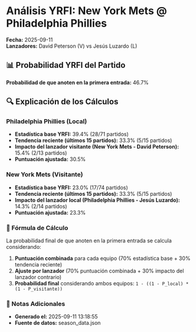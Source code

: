 # Análisis YRFI: New York Mets @ Philadelphia Phillies

**Fecha:** 2025-09-11  
**Lanzadores:** David Peterson (V) vs Jesús Luzardo (L)

## 📊 Probabilidad YRFI del Partido

**Probabilidad de que anoten en la primera entrada:** 46.7%

## 🔍 Explicación de los Cálculos

### Philadelphia Phillies (Local)
- **Estadística base YRFI:** 39.4% (28/71 partidos)
- **Tendencia reciente (últimos 15 partidos):** 33.3% (5/15 partidos)
- **Impacto del lanzador visitante (New York Mets - David Peterson):** 15.4% (2/13 partidos)
- **Puntuación ajustada:** 30.5%

### New York Mets (Visitante)
- **Estadística base YRFI:** 23.0% (17/74 partidos)
- **Tendencia reciente (últimos 15 partidos):** 33.3% (5/15 partidos)
- **Impacto del lanzador local (Philadelphia Phillies - Jesús Luzardo):** 14.3% (2/14 partidos)
- **Puntuación ajustada:** 23.3%

### 📝 Fórmula de Cálculo

La probabilidad final de que anoten en la primera entrada se calcula considerando:
1. **Puntuación combinada** para cada equipo (70% estadística base + 30% tendencia reciente)
2. **Ajuste por lanzador** (70% puntuación combinada + 30% impacto del lanzador contrario)
3. **Probabilidad final** considerando ambos equipos: `1 - ((1 - P_local) * (1 - P_visitante))`

### 📌 Notas Adicionales

- **Generado el:** 2025-09-11 13:18:55
- **Fuente de datos:** season_data.json

